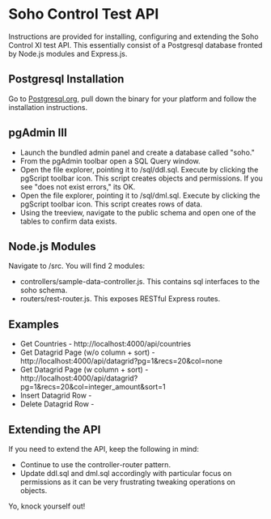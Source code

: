 # Soho Control Test API

Instructions are provided for installing, configuring and extending the Soho Control XI test API. This essentially consist of a Postgresql database fronted by Node.js modules and Express.js.

## Postgresql Installation

Go to [Postgresql.org](http://www.postgresql.org/download/), pull down the binary for your platform and follow the installation instructions.

## pgAdmin III

* Launch the bundled admin panel and create a database called "soho."
* From the pgAdmin toolbar open a SQL Query window.
* Open the file explorer, pointing it to /sql/ddl.sql. Execute by clicking the pgScript toolbar icon. This script creates objects and permissions. If you see "does not exist errors," its OK.
* Open the file explorer, pointing it to /sql/dml.sql. Execute by clicking the pgScript toolbar icon. This script creates rows of data.
* Using the treeview, navigate to the public schema and open one of the tables to confirm data exists.

## Node.js Modules

Navigate to /src. You will find 2 modules:

* controllers/sample-data-controller.js. This contains sql interfaces to the soho schema.
* routers/rest-router.js. This exposes RESTful Express routes.

## Examples

* Get Countries - http://localhost:4000/api/countries
* Get Datagrid Page (w/o column + sort) - http://localhost:4000/api/datagrid?pg=1&recs=20&col=none
* Get Datagrid Page (w column + sort) - http://localhost:4000/api/datagrid?pg=1&recs=20&col=integer_amount&sort=1
* Insert Datagrid Row - [](http://localhost:4000/media/datagrid-insert.png)
* Delete Datagrid Row - [](http://localhost:4000/media/datagrid-delete.png)

## Extending the API

If you need to extend the API, keep the following in mind:

* Continue to use the controller-router pattern.
* Update ddl.sql and dml.sql accordingly with particular focus on permissions as it can be very frustrating tweaking operations on objects.

Yo, knock yourself out!
